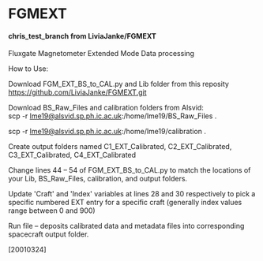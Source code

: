 # FGMEXT

#### chris_test_branch from LiviaJanke/FGMEXT 

Fluxgate Magnetometer Extended Mode Data processing

How to Use:

Download FGM_EXT_BS_to_CAL.py and Lib folder from this reposity https://github.com/LiviaJanke/FGMEXT.git  

 

Download BS_Raw_Files  and calibration folders from Alsvid:  
scp -r  lme19@alsvid.sp.ph.ic.ac.uk:/home/lme19/BS_Raw_Files .
 
scp -r  lme19@alsvid.sp.ph.ic.ac.uk:/home/lme19/calibration .
 

Create output folders named C1_EXT_Calibrated, C2_EXT_Calibrated, C3_EXT_Calibrated, C4_EXT_Calibrated 

 

Change lines 44 – 54 of FGM_EXT_BS_to_CAL.py to match the locations of your Lib, BS_Raw_Files, calibration, and output folders. 

 

 

Update 'Craft' and 'Index' variables at lines 28 and 30 respectively to pick a specific numbered EXT entry for a specific craft (generally index values range between 0 and 900) 

 

Run file – deposits calibrated data and metadata files into corresponding spacecraft output folder. 

 
[20010324]
